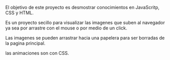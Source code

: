 El objetivo de este proyecto es desmostrar conocimientos en JavaScritp, CSS
y HTML.

Es un proyecto secillo para visualizar las imagenes que suben al navegador ya
sea por arrastre con el mouse o por medio de un click.

Las imagenes se pueden arrastrar hacia una papelera para ser borradas de la
pagina principal.

las animaciones son con CSS.
